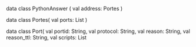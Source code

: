data class PythonAnswer (
    val address: Portes
)

data class Portes(
    val ports: List<Port>
)

data class Port(
    val portid: String,
    val protocol: String,
    val reason: String,
    val reason_ttl: String,
    val scripts: List<Script>,
    val service: Service,
    val state: String,
)

open class Script(
    val data: Map<String, Cpe>? = emptyMap()
)

data class Cpe(
    val children: List<Children>,
)

data class Children(
    val cvss: String,
    val id: String,
    val is_exploit: String? = "false",
    val type: String,
)

data class Service(
    val conf: String,
    val extrainfo: String? = null,
    val method: String,
    val name: String,
    val ostype: String? = null,
    val product: String? = null,
    val version: String? = null,
)
